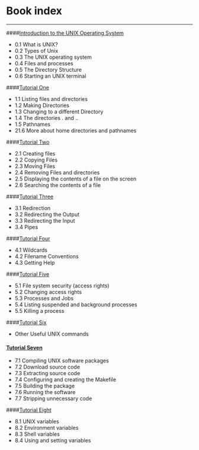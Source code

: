 # Book index
---
####[Introduction to the UNIX Operating System](introduction_to_the_unix_operating_system/README.md)

- 0.1 What is UNIX?
- 0.2 Types of Unix
- 0.3 The UNIX operating system
- 0.4 Files and processes
- 0.5 The Directory Structure
- 0.6 Starting an UNIX terminal

####[Tutorial One ](tutorial_1/README.md)


- 1.1 Listing files and directories
- 1.2 Making Directories
- 1.3 Changing to a different Directory
- 1.4 The directories . and ..
- 1.5 Pathnames
- 21.6 More about home directories and pathnames

####[Tutorial Two](tutorial_2/README.md)

- 2.1 Creating files
- 2.2 Copying Files
- 2.3 Moving Files
- 2.4 Removing Files and directories
- 2.5 Displaying the contents of a file on the screen
- 2.6 Searching the contents of a file

####[Tutorial Three](tutorial_3/README.md)

- 3.1 Redirection
- 3.2 Redirecting the Output
- 3.3 Redirecting the Input
- 3.4 Pipes

####[Tutorial Four](tutorial_4/README.md)

- 4.1 Wildcards
- 4.2 Filename Conventions
- 4.3 Getting Help

####[Tutorial Five](tutorial_5/README.md)

- 5.1 File system security (access rights)
- 5.2 Changing access rights
- 5.3 Processes and Jobs
- 5.4 Listing suspended and background processes
- 5.5 Killing a process

####[Tutorial Six](tutorial_6/README.md)

- Other Useful UNIX commands

#### [Tutorial Seven](tutorial_7/README.md)

- 7.1 Compiling UNIX software packages
- 7.2 Download source code
- 7.3 Extracting source code
- 7.4 Configuring and creating the Makefile
- 7.5 Building the package
- 7.6 Running the software
- 7.7 Stripping unnecessary code


####[Tutorial Eight](tutorial_8/README.md)

- 8.1 UNIX variables
- 8.2 Environment variables
- 8.3 Shell variables
- 8.4 Using and setting variables
